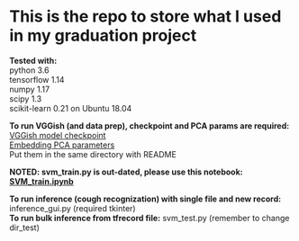 # This is the repo to store what I used in my graduation project 

**Tested with:**  
python 3.6  
tensorflow 1.14  
numpy 1.17  
scipy 1.3  
scikit-learn 0.21
on Ubuntu 18.04

**To run VGGish (and data prep), checkpoint and PCA params are required:**  
[VGGish model checkpoint](https://storage.googleapis.com/audioset/vggish_model.ckpt)  
[Embedding PCA parameters](https://storage.googleapis.com/audioset/vggish_pca_params.npz)  
Put them in the same directory with README

**NOTED: svm_train.py is out-dated, please use this notebook: [SVM_train.ipynb](https://colab.research.google.com/drive/1ei4g1uIxxnFNEw3ChynyXXaZe_JZnHaD)**

**To run inference (cough recognization) with single file and new record:** inference_gui.py (required tkinter)  
**To run bulk inference from tfrecord file:** svm_test.py (remember to change dir_test)
